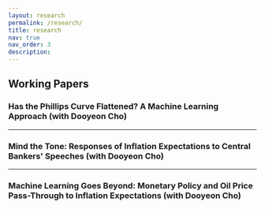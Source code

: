 ```yaml
---
layout: research
permalink: /research/
title: research
nav: true
nav_order: 3
description:
---
```


## Working Papers

### Has the Phillips Curve Flattened? A Machine Learning Approach (with Dooyeon Cho)

---

### Mind the Tone: Responses of Inflation Expectations to Central Bankers' Speeches (with Dooyeon Cho)

---

### Machine Learning Goes Beyond: Monetary Policy and Oil Price Pass-Through to Inflation Expectations (with Dooyeon Cho)
